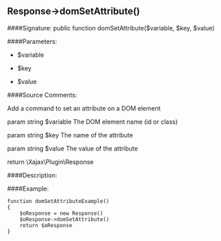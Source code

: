 ## Response->domSetAttribute()

####Signature: public function domSetAttribute($variable, $key, $value)

####Parameters:

* $variable

* $key

* $value




####Source Comments:

Add a command to set an attribute on a DOM element



param string		$variable			The DOM element name (id or class)

param string		$key				The name of the attribute

param string		$value				The value of the attribute



return \Xajax\Plugin\Response



####Description:


####Example:
```
function domSetAttributeExample()
{
    $oResponse = new Response()
    $oResponse->domSetAttribute()
    return $oResponse
}
```